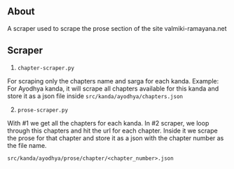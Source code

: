 ## About

A scraper used to scrape the prose section of the site valmiki-ramayana.net

## Scraper

1. `chapter-scraper.py`

For scraping only the chapters name and sarga for each kanda.
Example: For Ayodhya kanda, it will scrape all chapters available for this kanda
and store it as a json file inside `src/kanda/ayodhya/chapters.json`

2. `prose-scraper.py`

With #1 we get all the chapters for each kanda.
In #2 scraper, we loop through this chapters and hit the url for each chapter.
Inside it we scrape the prose for that chapter and store it as a json with the
chapter number as the file name.

`src/kanda/ayodhya/prose/chapter/<chapter_number>.json`
